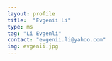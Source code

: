 ```yaml
---
layout: profile
title:  "Evgenii Li"
type: ms
tag: "Li Evgenli"
contact: "evgenii.li@yahoo.com"
img: evgenii.jpg
---
```

